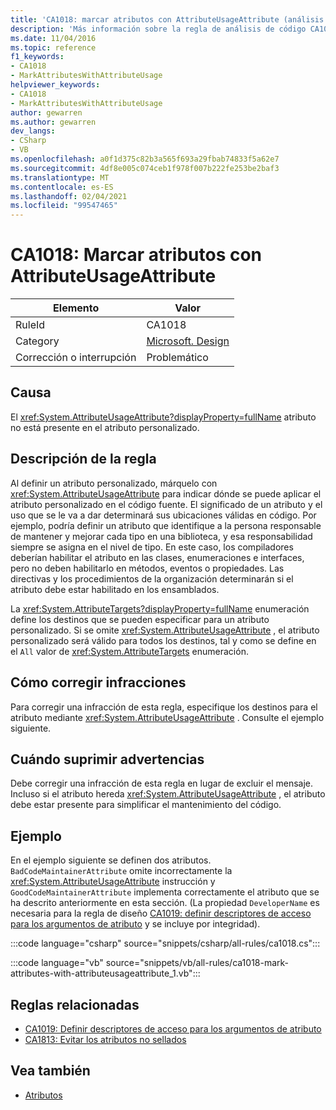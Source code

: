 ```yaml
---
title: 'CA1018: marcar atributos con AttributeUsageAttribute (análisis de código)'
description: 'Más información sobre la regla de análisis de código CA1018: marcar atributos con AttributeUsageAttribute'
ms.date: 11/04/2016
ms.topic: reference
f1_keywords:
- CA1018
- MarkAttributesWithAttributeUsage
helpviewer_keywords:
- CA1018
- MarkAttributesWithAttributeUsage
author: gewarren
ms.author: gewarren
dev_langs:
- CSharp
- VB
ms.openlocfilehash: a0f1d375c82b3a565f693a29fbab74833f5a62e7
ms.sourcegitcommit: 4df8e005c074ceb1f978f007b222fe253be2baf3
ms.translationtype: MT
ms.contentlocale: es-ES
ms.lasthandoff: 02/04/2021
ms.locfileid: "99547465"
---
```

# <a name="ca1018-mark-attributes-with-attributeusageattribute"></a>CA1018: Marcar atributos con AttributeUsageAttribute

| Elemento                                     | Valor            |
|------------------------------------------|------------------|
| RuleId                                   | CA1018           |
| Category                                 | [Microsoft. Design](design-warnings.md) |
| Corrección o interrupción | Problemático         |

## <a name="cause"></a>Causa

El <xref:System.AttributeUsageAttribute?displayProperty=fullName> atributo no está presente en el atributo personalizado.

## <a name="rule-description"></a>Descripción de la regla

Al definir un atributo personalizado, márquelo con <xref:System.AttributeUsageAttribute> para indicar dónde se puede aplicar el atributo personalizado en el código fuente. El significado de un atributo y el uso que se le va a dar determinará sus ubicaciones válidas en código. Por ejemplo, podría definir un atributo que identifique a la persona responsable de mantener y mejorar cada tipo en una biblioteca, y esa responsabilidad siempre se asigna en el nivel de tipo. En este caso, los compiladores deberían habilitar el atributo en las clases, enumeraciones e interfaces, pero no deben habilitarlo en métodos, eventos o propiedades. Las directivas y los procedimientos de la organización determinarán si el atributo debe estar habilitado en los ensamblados.

La <xref:System.AttributeTargets?displayProperty=fullName> enumeración define los destinos que se pueden especificar para un atributo personalizado. Si se omite <xref:System.AttributeUsageAttribute> , el atributo personalizado será válido para todos los destinos, tal y como se define en el `All` valor de <xref:System.AttributeTargets> enumeración.

## <a name="how-to-fix-violations"></a>Cómo corregir infracciones

Para corregir una infracción de esta regla, especifique los destinos para el atributo mediante <xref:System.AttributeUsageAttribute> . Consulte el ejemplo siguiente.

## <a name="when-to-suppress-warnings"></a>Cuándo suprimir advertencias

Debe corregir una infracción de esta regla en lugar de excluir el mensaje. Incluso si el atributo hereda <xref:System.AttributeUsageAttribute> , el atributo debe estar presente para simplificar el mantenimiento del código.

## <a name="example"></a>Ejemplo

En el ejemplo siguiente se definen dos atributos. `BadCodeMaintainerAttribute` omite incorrectamente la <xref:System.AttributeUsageAttribute> instrucción y `GoodCodeMaintainerAttribute` implementa correctamente el atributo que se ha descrito anteriormente en esta sección. (La propiedad `DeveloperName` es necesaria para la regla de diseño [CA1019: definir descriptores de acceso para los argumentos de atributo](ca1019.md) y se incluye por integridad).

:::code language="csharp" source="snippets/csharp/all-rules/ca1018.cs":::

:::code language="vb" source="snippets/vb/all-rules/ca1018-mark-attributes-with-attributeusageattribute_1.vb":::

## <a name="related-rules"></a>Reglas relacionadas

- [CA1019: Definir descriptores de acceso para los argumentos de atributo](ca1019.md)
- [CA1813: Evitar los atributos no sellados](ca1813.md)

## <a name="see-also"></a>Vea también

- [Atributos](../../../standard/design-guidelines/attributes.md)
